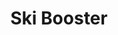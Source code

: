 ---
title: Ski Booster
ravintola: ye
ruka: ye
slug: https://www.facebook.com/skibooster
kuvaus: Gondolin alla Vuosselissa
update: 2022-02-11-12:01
image01: ../images/skiBooster.jpg
---